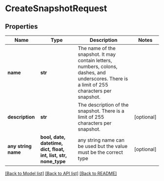 # CreateSnapshotRequest


## Properties
Name | Type | Description | Notes
------------ | ------------- | ------------- | -------------
**name** | **str** | The name of the snapshot. It may contain letters, numbers, colons, dashes, and underscores. There is a limit of 255 characters per snapshot. | 
**description** | **str** | The description of the snapshot. There is a limit of 255 characters per snapshot. | [optional] 
**any string name** | **bool, date, datetime, dict, float, int, list, str, none_type** | any string name can be used but the value must be the correct type | [optional]

[[Back to Model list]](../README.md#documentation-for-models) [[Back to API list]](../README.md#documentation-for-api-endpoints) [[Back to README]](../README.md)


